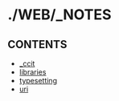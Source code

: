 # ./WEB/_NOTES  


## CONTENTS  
*	[_ccit](_ccit.md)  
*	[libraries](libraries.md)  
*	[typesetting](typesetting.md)  
*	[uri](uri.md)  






















